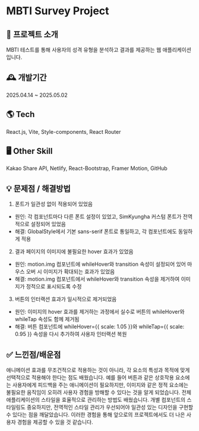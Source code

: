 # MBTI Survey Project

## 🌈 프로젝트 소개
MBTI 테스트를 통해 사용자의 성격 유형을 분석하고 결과를 제공하는 웹 애플리케이션입니다.

## 🕰️ 개발기간
2025.04.14 ~ 2025.05.02

## 🌎 Tech
React.js, Vite, Style-components, React Router

## 🖥️ Other Skill
Kakao Share API, Netlify, React-Bootstrap, Framer Motion, GitHub

## 💡 문제점 / 해결방법
1. 폰트가 일관성 없이 적용되어 있었음
 - 원인: 각 컴포넌트마다 다른 폰트 설정이 있었고, SimKyungha 커스텀 폰트가 전역적으로 설정되어 있었음
 - 해결: GlobalStyle에서 기본 sans-serif 폰트로 통일하고, 각 컴포넌트에도 동일하게 적용
   
2. 결과 페이지의 이미지에 불필요한 hover 효과가 있었음
 - 원인: motion.img 컴포넌트에 whileHover와 transition 속성이 설정되어 있어 마우스 오버 시 이미지가 확대되는 효과가 있었음
 - 해결: motion.img 컴포넌트에서 whileHover와 transition 속성을 제거하여 이미지가 정적으로 표시되도록 수정
   
3. 버튼의 인터랙션 효과가 일시적으로 제거되었음
 - 원인: 이미지의 hover 효과를 제거하는 과정에서 실수로 버튼의 whileHover와 whileTap 속성도 함께 제거됨
 - 해결: 버튼 컴포넌트에 whileHover={{ scale: 1.05 }}와 whileTap={{ scale: 0.95 }} 속성을 다시 추가하여 사용자 인터랙션 복원

## ✅ 느낀점/배운점
애니메이션 효과를 무조건적으로 적용하는 것이 아니라, 각 요소의 특성과 목적에 맞게 선택적으로 적용해야 한다는 점도 배웠습니다.
예를 들어 버튼과 같은 상호작용 요소에는 사용자에게 피드백을 주는 애니메이션이 필요하지만, 이미지와 같은 정적 요소에는 불필요한 움직임이 오히려 사용자 경험을 방해할 수 있다는 것을 알게 되었습니다.
전체 애플리케이션의 스타일을 효율적으로 관리하는 방법도 배웠습니다. 
개별 컴포넌트의 스타일링도 중요하지만, 전역적인 스타일 관리가 우선되어야 일관성 있는 디자인을 구현할 수 있다는 점을 깨달았습니다. 
이러한 경험을 통해 앞으로의 프로젝트에서도 더 나은 사용자 경험을 제공할 수 있을 것 같습니다.
